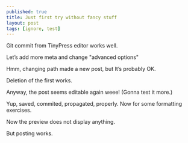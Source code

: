 ```yaml
---
published: true
title: Just first try without fancy stuff
layout: post
tags: [ignore, test]
---
```

Git commit from TinyPress editor works well.

Letʼs add more meta and change "advanced options"

Hmm, changing path made a new post, but Itʼs probably OK.

Deletion of the first works.

Anyway, the post seems editable again weee! (Gonna test it more.)

Yup, saved, commited, propagated, properly. Now for some formatting exercises.

Now the preview does not display anything.

But posting works.